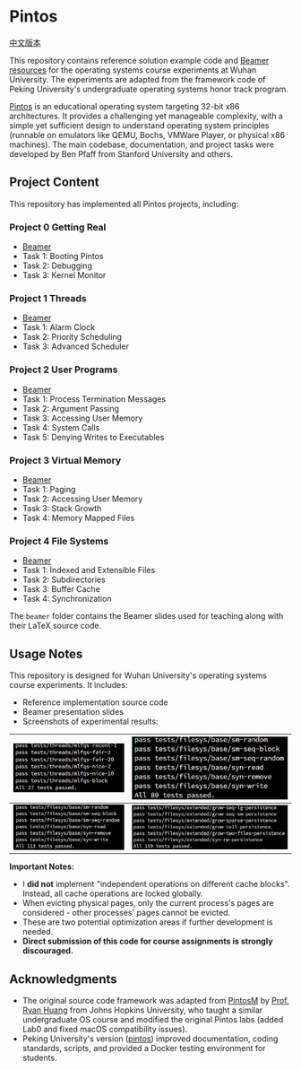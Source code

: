 # Pintos

[中文版本](./README-cn.md)

This repository contains reference solution example code and [Beamer resources](./beamer) for the operating systems course experiments at Wuhan University. The experiments are adapted from the framework code of Peking University's undergraduate operating systems honor track program.

[Pintos](http://pintos-os.org) is an educational operating system targeting 32-bit x86 architectures. It provides a challenging yet manageable complexity, with a simple yet sufficient design to understand operating system principles (runnable on emulators like QEMU, Bochs, VMWare Player, or physical x86 machines). The main codebase, documentation, and project tasks were developed by Ben Pfaff from Stanford University and others.

## Project Content

This repository has implemented all Pintos projects, including:

### Project 0 Getting Real

- [Beamer](./beamer/OSLab-Project0/main.pdf)
- Task 1: Booting Pintos
- Task 2: Debugging
- Task 3: Kernel Monitor

### Project 1 Threads

- [Beamer](./beamer/OSLab-Project1/OSLab_Project1.pdf)
- Task 1: Alarm Clock
- Task 2: Priority Scheduling
- Task 3: Advanced Scheduler

### Project 2 User Programs

- [Beamer](./beamer/OSLab-Project2/OSLab_Project2.pdf)
- Task 1: Process Termination Messages
- Task 2: Argument Passing
- Task 3: Accessing User Memory
- Task 4: System Calls
- Task 5: Denying Writes to Executables

### Project 3 Virtual Memory

- [Beamer](./beamer/OSLab-Project3/OSLab_Project3.pdf)
- Task 1: Paging
- Task 2: Accessing User Memory
- Task 3: Stack Growth
- Task 4: Memory Mapped Files

### Project 4 File Systems

- [Beamer](./beamer/OSLab-Project4/OSLab_Project4.pdf)
- Task 1: Indexed and Extensible Files
- Task 2: Subdirectories
- Task 3: Buffer Cache
- Task 4: Synchronization

The `beamer` folder contains the Beamer slides used for teaching along with their LaTeX source code.

## Usage Notes

This repository is designed for Wuhan University's operating systems course experiments. It includes:
- Reference implementation source code
- Beamer presentation slides
- Screenshots of experimental results:

| ![Project1](./assets/1.png) | ![Project2](./assets/2.png) |
| --------------------------- | --------------------------- |
| ![Project3](./assets/3.png) | ![Project4](./assets/4.png) |

**Important Notes:**
- I **did not** implement "independent operations on different cache blocks". Instead, all cache operations are locked globally.
- When evicting physical pages, only the current process's pages are considered - other processes' pages cannot be evicted.
- These are two potential optimization areas if further development is needed.
- **Direct submission of this code for course assignments is strongly discouraged.**

## Acknowledgments

- The original source code framework was adapted from [PintosM](https://github.com/ryanphuang/PintosM) by [Prof. Ryan Huang](huang@cs.jhu.edu) from Johns Hopkins University, who taught a similar undergraduate OS course and modified the original Pintos labs (added Lab0 and fixed macOS compatibility issues).
- Peking University's version ([pintos](https://github.com/PKU-OS/pintos)) improved documentation, coding standards, scripts, and provided a Docker testing environment for students.
